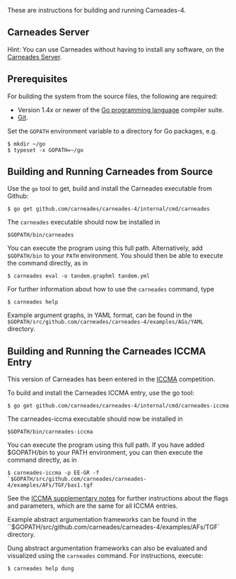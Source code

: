 
These are instructions for building and running Carneades-4.  

## Carneades Server

Hint: You can use Carneades without having to install any software, on the [Carneades Server](http://carneades.fokus.fraunhofer.de).

## Prerequisites

For building the system from the source files, the following are required:

- Version 1.4x or newer of the [Go programming language](http://golang.org/) compiler suite.
- [Git](http://git-scm.com/).

Set the `GOPATH` environment variable to a directory for Go packages, e.g.

    $ mkdir ~/go
    $ typeset -x GOPATH=~/go

## Building and Running Carneades from Source

Use the `go` tool to get, build and install the Carneades
executable from Github:

    $ go get github.com/carneades/carneades-4/internal/cmd/carneades
    
The `carneades` executable should now be installed in

    $GOPATH/bin/carneades

You can execute the program using this full path. Alternatively, add `$GOPATH/bin` to your `PATH` environment.
You should then be able to execute the command directly, as in

    $ carneades eval -o tandem.graphml tandem.yml
    
For further information about how to use the `carneades` command, type

    $ carneades help

Example argument graphs, in YAML format, can be found in the `$GOPATH/src/github.com/carneades/carneades-4/examples/AGs/YAML` directory.

## Building and Running the Carneades ICCMA Entry

This version of Carneades has been entered in the [ICCMA](http://argumentationcompetition.org/index.html)
competition.

To build and install the Carneades ICCMA entry, use the go tool:

    $ go get github.com/carneades/carneades-4/internal/cmd/carneades-iccma

The carneades-iccma executable should now be installed in

    $GOPATH/bin/carneades-iccma

You can execute the program using this full path. If you have added
$GOPATH/bin to your PATH environment, you can then execute the command
directly, as in

    $ carneades-iccma -p EE-GR -f `$GOPATH/src/github.com/carneades/carneades-4/examples/AFs/TGF/bas1.tgf

See the [ICCMA supplementary notes](http://argumentationcompetition.org/2015/iccma15notes_v3.pdf) for further instructions about the flags and parameters, which are the same for all ICCMA entries.

Example abstract argumentation frameworks can be found in the ``$GOPATH/src/github.com/carneades/carneades-4/examples/AFs/TGF` directory.

Dung abstract argumentation frameworks can also be evaluated and visualized using the `carneades` command. For instructions, execute:

    $ carneades help dung

	


